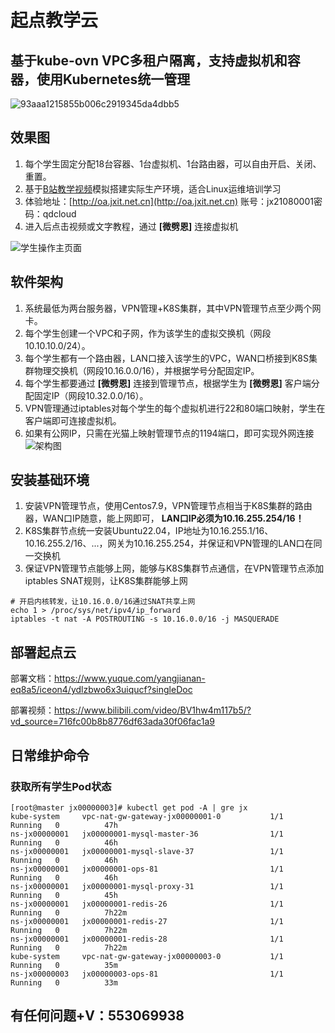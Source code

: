 # 起点教学云

## 基于kube-ovn VPC多租户隔离，支持虚拟机和容器，使用Kubernetes统一管理
![93aaa1215855b006c2919345da4dbb5](http://stu.jxit.net.cn:88/qdcloud/kubeovn.png)

## 效果图
1. 每个学生固定分配18台容器、1台虚拟机、1台路由器，可以自由开启、关闭、重置。
2. 基于[B站教学视频](https://space.bilibili.com/621002172/channel/series)模拟搭建实际生产环境，适合Linux运维培训学习
3. 体验地址：[http://oa.jxit.net.cn](http://oa.jxit.net.cn) 账号：jx21080001密码：qdcloud
4. 进入后点击视频或文字教程，通过 **[微劈恩]** 连接虚拟机

![学生操作主页面](http://stu.jxit.net.cn:88/mianshi/image/shuoci2.png)

## 软件架构
1. 系统最低为两台服务器，VPN管理+K8S集群，其中VPN管理节点至少两个网卡。
2. 每个学生创建一个VPC和子网，作为该学生的虚拟交换机（网段10.10.10.0/24）。
3. 每个学生都有一个路由器，LAN口接入该学生的VPC，WAN口桥接到K8S集群物理交换机（网段10.16.0.0/16），并根据学号分配固定IP。
3. 每个学生都要通过 **[微劈恩]** 连接到管理节点，根据学生为 **[微劈恩]** 客户端分配固定IP（网段10.32.0.0/16）。
4. VPN管理通过iptables对每个学生的每个虚拟机进行22和80端口映射，学生在客户端即可连接虚拟机。
5. 如果有公网IP，只需在光猫上映射管理节点的1194端口，即可实现外网连接
![架构图](http://stu.jxit.net.cn:88/qdcloud/qdcloud.png)


## 安装基础环境
1.  安装VPN管理节点，使用Centos7.9，VPN管理节点相当于K8S集群的路由器，WAN口IP随意，能上网即可， **LAN口IP必须为10.16.255.254/16！** 
2.  K8S集群节点统一安装Ubuntu22.04，IP地址为10.16.255.1/16、10.16.255.2/16、...，网关为10.16.255.254，并保证和VPN管理的LAN口在同一交换机
3.  保证VPN管理节点能够上网，能够与K8S集群节点通信，在VPN管理节点添加iptables SNAT规则，让K8S集群能够上网
```shell
# 开启内核转发，让10.16.0.0/16通过SNAT共享上网
echo 1 > /proc/sys/net/ipv4/ip_forward
iptables -t nat -A POSTROUTING -s 10.16.0.0/16 -j MASQUERADE
```
## 部署起点云
部署文档：https://www.yuque.com/yangjianan-eq8a5/iceon4/ydlzbwo6x3uiqucf?singleDoc

部署视频：https://www.bilibili.com/video/BV1hw4m117b5/?vd_source=716fc00b8b8776df63ada30f06fac1a9

## 日常维护命令
### 获取所有学生Pod状态
```shell
[root@master jx00000003]# kubectl get pod -A | gre jx
kube-system     vpc-nat-gw-gateway-jx00000001-0           1/1     Running   0          47h
ns-jx00000001   jx00000001-mysql-master-36                1/1     Running   0          46h
ns-jx00000001   jx00000001-mysql-slave-37                 1/1     Running   0          46h
ns-jx00000001   jx00000001-ops-81                         1/1     Running   0          46h
ns-jx00000001   jx00000001-mysql-proxy-31                 1/1     Running   0          45h
ns-jx00000001   jx00000001-redis-26                       1/1     Running   0          7h22m
ns-jx00000001   jx00000001-redis-27                       1/1     Running   0          7h22m
ns-jx00000001   jx00000001-redis-28                       1/1     Running   0          7h22m
kube-system     vpc-nat-gw-gateway-jx00000003-0           1/1     Running   0          35m
ns-jx00000003   jx00000003-ops-81                         1/1     Running   0          33m
```

## 有任何问题+V：553069938

